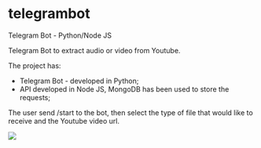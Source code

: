 # telegrambot
Telegram Bot - Python/Node JS

Telegram Bot to extract audio or video from Youtube.

The project has:
* Telegram Bot - developed in Python;
* API developed in Node JS, MongoDB has been used to store the requests;

The user send /start to the bot, then select the type of file that would like to receive and the Youtube video url.

![](https://cloud.githubusercontent.com/assets/26100042/25776659/89446394-3279-11e7-9745-0ef3fde00624.PNG)
